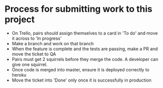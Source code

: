 # Process for submitting work to this project

* On Trello, pairs should assign themselves to a card in 'To do' and move it across to 'In progress'
* Make a branch and work on that branch
* When the feature is complete and the tests are passing, make a PR and move the ticket to QA
* Pairs must get 2 squirrels before they merge the code. A developer can give one squirrel.
* Once code is merged into master, ensure it is deployed correctly to heroku
* Move the ticket into 'Done' only once it is successfully in production
